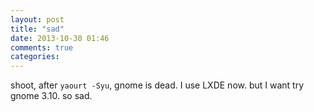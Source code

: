 ```yaml
---
layout: post
title: "sad"
date: 2013-10-30 01:46
comments: true
categories: 
---
```


shoot,
after `yaourt -Syu`,
gnome is dead.
I use LXDE now.
but I want try gnome 3.10.
so sad.
